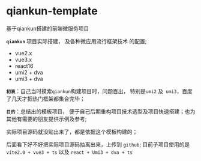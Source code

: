 # qiankun-template
基于qiankun搭建的前端微服务项目

**`qiankun`** 项目实际搭建， 及各种微应用流行框架技术 的配置;
- vue2.x
- vue3.x
- react16
- umi2 + dva
- umi3 + dva

**`初衷`**：自己当时摸索`qiankun`构建项目时，问题百出， 特别是`umi2` 及` umi3`，百度了几天才把热门框架都集合完毕；

**`目的`**：总结出的模板项目， 便于自己后期重构项目技术选型及项目快速搭建；也为其他有需要的朋友提供示例及参考;

实际项目源码就没贴出来了，都是依据这个模板构建的；

后面看下好不好把实际项目源码抽离出来，上传到 `github`; 目前子项目使用的是 `vite2.0 + vue3 + ts` 以及 `react + Umi3 + dva + ts`
